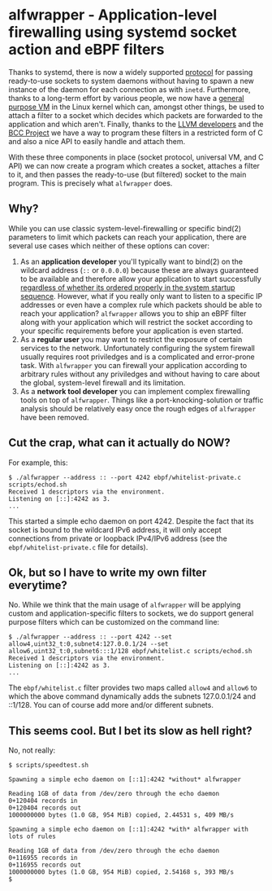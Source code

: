 # alfwrapper - Application-level firewalling using systemd socket action and eBPF filters

Thanks to systemd, there is now a widely supported
[protocol](https://www.freedesktop.org/software/systemd/man/sd_listen_fds.html#)
for passing ready-to-use sockets to system daemons without having to spawn a new
instance of the daemon for each connection as with ```inetd```. Furthermore,
thanks to a long-term effort by various people, we now have a [general purpose
VM](https://www.kernel.org/doc/Documentation/networking/filter.txt) in the Linux
kernel which can, amongst other things, be used to attach a filter to a socket
which decides which packets are forwarded to the application and which aren't.
Finally, thanks to the [LLVM
developers](https://github.com/llvm-mirror/llvm/tree/master/lib/Target/BPF) and
the [BCC Project](https://github.com/iovisor/bcc) we have a way to program these
filters in a restricted form of C and also a nice API to easily handle and
attach them.

With these three components in place (socket protocol, universal VM, and C API)
we can now create a program which creates a socket, attaches a filter to it, and
then passes the ready-to-use (but filtered) socket to the main program. This is
precisely what ```alfwrapper``` does.

## Why?

While you can use classic system-level-firewalling or specific bind(2) parameters
to limit which packets can reach your application, there are several use cases which neither
of these options can cover:

  1. As an **application developer** you'll typically want to bind(2) on the
     wildcard address (```::``` or ```0.0.0.0```) because these are always
     guaranteed to be available and therefore allow your application to start
     successfully [regardless of whether its ordered properly in the system
     startup
     sequence](https://www.freedesktop.org/wiki/Software/systemd/NetworkTarget/).
     However, what if you really only want to listen to a specific IP addresses
     or even have a complex rule which packets should be able to reach your
     application? ```alfwrapper``` allows you to ship an eBPF filter along with
     your application which will restrict the socket according to your specific
     requirements before your application is even started.
  2. As a **regular user** you may want to restrict the exposure of certain
     services to the network. Unfortunately configuring the system firewall
     usually requires root priviledges and is a complicated and error-prone
     task. With ```alfwrapper``` you can firewall your application according to
     arbitrary rules without any priviledges and without having to care about
     the global, system-level firewall and its limitation.
  3. As a **network tool developer** you can implement complex firewalling tools
     on top of ```alfwrapper```. Things like a port-knocking-solution or traffic
     analysis should be relatively easy once the rough edges of ```alfwrapper```
     have been removed.

## Cut the crap, what can it actually do NOW?

For example, this:

	$ ./alfwrapper --address :: --port 4242 ebpf/whitelist-private.c scripts/echod.sh 
	Received 1 descriptors via the environment.
	Listening on [::]:4242 as 3.
	...

This started a simple echo daemon on port 4242. Despite the fact that its socket
is bound to the wildcard IPv6 address, it will only accept connections from
private or loopback IPv4/IPv6 address (see the ```ebpf/whitelist-private.c```
file for details).

## Ok, but so I have to write my own filter everytime?

No. While we think that the main usage of ```alfwrapper``` will be applying
custom and application-specific filters to sockets, we do support general
purpose filters which can be customized on the command line:

	$ ./alfwrapper --address :: --port 4242 --set allow4,uint32_t:0,subnet4:127.0.0.1/24 --set allow6,uint32_t:0,subnet6:::1/128 ebpf/whitelist.c scripts/echod.sh
	Received 1 descriptors via the environment.
	Listening on [::]:4242 as 3.
	...

The ```ebpf/whitelist.c``` filter provides two maps called ```allow4``` and
```allow6``` to which the above command dynamically adds the subnets
127.0.0.1/24 and ::1/128. You can of course add more and/or different subnets.

## This seems cool. But I bet its slow as hell right?

No, not really:

	$ scripts/speedtest.sh 

	Spawning a simple echo daemon on [::1]:4242 *without* alfwrapper

	Reading 1GB of data from /dev/zero through the echo daemon
	0+120404 records in
	0+120404 records out
	1000000000 bytes (1.0 GB, 954 MiB) copied, 2.44531 s, 409 MB/s

	Spawning a simple echo daemon on [::1]:4242 *with* alfwrapper with lots of rules

	Reading 1GB of data from /dev/zero through the echo daemon
	0+116955 records in
	0+116955 records out
	1000000000 bytes (1.0 GB, 954 MiB) copied, 2.54168 s, 393 MB/s
	$ 
